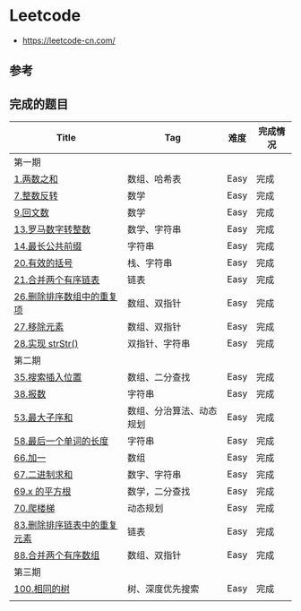# Leetcode
- https://leetcode-cn.com/

## 参考

## 完成的题目

| Title                                                        | Tag                      | 难度 | 完成情况 |
| ------------------------------------------------------------ | ------------------------ | ---- | -------- |
| 第一期                                                       |                          |      |          |
| [1.两数之和](https://leetcode-cn.com/problems/two-sum/)      | 数组、哈希表             | Easy | 完成     |
| [7.整数反转](https://leetcode-cn.com/problems/reverse-integer) | 数学                     | Easy | 完成     |
| [9.回文数](https://leetcode-cn.com/problems/palindrome-number) | 数学                     | Easy | 完成     |
| [13.罗马数字转整数](https://leetcode-cn.com/problems/roman-to-integer) | 数学、字符串             | Easy | 完成     |
| [14.最长公共前缀](https://leetcode-cn.com/problems/longest-common-prefix) | 字符串                   | Easy | 完成     |
| [20.有效的括号](https://leetcode-cn.com/problems/valid-parentheses) | 栈、字符串               | Easy | 完成     |
| [21.合并两个有序链表](https://leetcode-cn.com/problems/merge-two-sorted-lists) | 链表                     | Easy | 完成     |
| [26.删除排序数组中的重复项](https://leetcode-cn.com/problems/remove-duplicates-from-sorted-array) | 数组、双指针             | Easy | 完成     |
| [27.移除元素](https://leetcode-cn.com/problems/remove-element) | 数组、双指针             | Easy | 完成     |
| [28.实现 strStr()](https://leetcode-cn.com/problems/implement-strstr) | 双指针、字符串           | Easy | 完成     |
| 第二期                                                       |                          |      |          |
| [35.搜索插入位置](https://leetcode-cn.com/problems/search-insert-position/) | 数组、二分查找           | Easy | 完成     |
| [38.报数](https://leetcode-cn.com/problems/count-and-say)    | 字符串                   | Easy | 完成     |
| [53.最大子序和](https://leetcode-cn.com/problems/maximum-subarray) | 数组、分治算法、动态规划 | Easy | 完成     |
| [58.最后一个单词的长度](https://leetcode-cn.com/problems/length-of-last-word/) | 字符串                   | Easy | 完成     |
| [66.加一](https://leetcode-cn.com/problems/plus-one)         | 数组                     | Easy | 完成     |
| [67.二进制求和](https://leetcode-cn.com/problems/add-binary) | 数字、字符串             | Easy | 完成     |
| [69.x 的平方根](https://leetcode-cn.com/problems/sqrtx)      | 数学，二分查找           | Easy | 完成     |
| [70.爬楼梯](https://leetcode-cn.com/problems/climbing-stairs) | 动态规划                 | Easy | 完成     |
| [83.删除排序链表中的重复元素](https://leetcode-cn.com/problems/remove-duplicates-from-sorted-list) | 链表                     | Easy | 完成     |
| [88.合并两个有序数组](https://leetcode-cn.com/problems/merge-sorted-array) | 数组、双指针             | Easy | 完成     |
| 第三期                                                       |                          |      |          |
| [100.相同的树](https://leetcode-cn.com/problems/same-tree/)  | 树、深度优先搜索         | Easy | 完成     |
|                                                              |                          |      |          |

